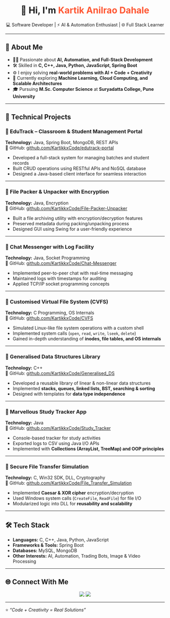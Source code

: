 <h1 align="center">👋 Hi, I'm <span style="color:#FF5733;">Kartik Anilrao Dahale</span></h1>

<p align="center">
  💻 Software Developer | ⚡ AI & Automation Enthusiast | 🌐 Full Stack Learner  
</p>

---

## 🚀 About Me

- 👨‍💻 Passionate about **AI, Automation, and Full-Stack Development**  
- 🛠️ Skilled in **C, C++, Java, Python, JavaScript, Spring Boot**  
- ⚙️ I enjoy solving **real-world problems with AI + Code + Creativity**  
- 🌱 Currently exploring **Machine Learning, Cloud Computing, and Scalable Architectures**  
- 🎓 Pursuing **M.Sc. Computer Science** at **Suryadatta College, Pune University**  

---

## 📌 Technical Projects

### 🔹 EduTrack – Classroom & Student Management Portal  
**Technology:** Java, Spring Boot, MongoDB, REST APIs  
🔗 GitHub: [github.com/KartikkxCode/edutrack-portal](#)  
- Developed a full-stack system for managing batches and student records  
- Built CRUD operations using RESTful APIs and NoSQL database  
- Designed a Java-based client interface for seamless interaction  

---

### 🔹 File Packer & Unpacker with Encryption  
**Technology:** Java, Encryption  
🔗 GitHub: [github.com/KartikkxCode/File-Packer-Unpacker](#)  
- Built a file archiving utility with encryption/decryption features  
- Preserved metadata during packing/unpacking process  
- Designed GUI using Swing for a user-friendly experience  

---

### 🔹 Chat Messenger with Log Facility  
**Technology:** Java, Socket Programming  
🔗 GitHub: [github.com/KartikkxCode/Chat-Messenger](#)  
- Implemented peer-to-peer chat with real-time messaging  
- Maintained logs with timestamps for auditing  
- Applied TCP/IP socket programming concepts  

---

### 🔹 Customised Virtual File System (CVFS)  
**Technology:** C Programming, OS Internals  
🔗 GitHub: [github.com/KartikkxCode/CVFS](#)  
- Simulated Linux-like file system operations with a custom shell  
- Implemented system calls (`open`, `read`, `write`, `lseek`, `delete`)  
- Gained in-depth understanding of **inodes, file tables, and OS internals**  

---

### 🔹 Generalised Data Structures Library  
**Technology:** C++  
🔗 GitHub: [github.com/KartikkxCode/Generalised_DS](#)  
- Developed a reusable library of linear & non-linear data structures  
- Implemented **stacks, queues, linked lists, BST, searching & sorting**  
- Designed with templates for **data type independence**  

---

### 🔹 Marvellous Study Tracker App  
**Technology:** Java  
🔗 GitHub: [github.com/KartikkxCode/Study_Tracker](#)  
- Console-based tracker for study activities  
- Exported logs to CSV using Java I/O APIs  
- Implemented with **Collections (ArrayList, TreeMap) and OOP principles**  

---

### 🔹 Secure File Transfer Simulation  
**Technology:** C, Win32 SDK, DLL, Cryptography  
🔗 GitHub: [github.com/KartikkxCode/File_Transfer_Simulation](#)  
- Implemented **Caesar & XOR cipher** encryption/decryption  
- Used Windows system calls (`CreateFile`, `ReadFile`) for file I/O  
- Modularized logic into DLL for **reusability and scalability**  

---

## 🛠️ Tech Stack  

- **Languages:** C, C++, Java, Python, JavaScript  
- **Frameworks & Tools:** Spring Boot  
- **Databases:** MySQL, MongoDB  
- **Other Interests:** AI, Automation, Trading Bots, Image & Video Processing  

---

## 🌐 Connect With Me  

<p align="center">
  <a href="https://www.linkedin.com/in/kartik-dahale-422462231"><img src="https://img.shields.io/badge/-Kartik%20Dahale-blue?style=flat-square&logo=Linkedin&logoColor=white"/></a>
  <a href="mailto:kartikdahale067@gmail.com"><img src="https://img.shields.io/badge/-Email%20Me-red?style=flat-square&logo=gmail&logoColor=white"/></a>
</p>

---

⭐️ *“Code + Creativity = Real Solutions”*  
